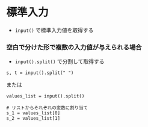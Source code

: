 # 標準入力

- `input()` で標準入力値を取得する



### 空白で分けた形で複数の入力値が与えられる場合

- `input().split()` で分割して取得する

`s, t = input().split(" ")`

または

```
values_list = input().split()

# リストからそれぞれの変数に割り当て
s_1 = values_list[0]
s_2 = values_list[1]
```
